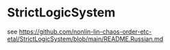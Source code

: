 # StrictLogicSystem

see https://github.com/nonlin-lin-chaos-order-etc-etal/StrictLogicSystem/blob/main/README.Russian.md
